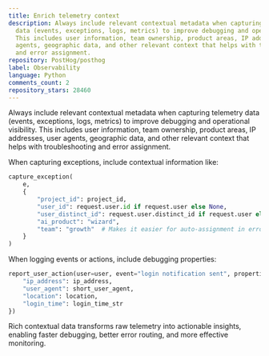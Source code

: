 ```yaml
---
title: Enrich telemetry context
description: Always include relevant contextual metadata when capturing telemetry
  data (events, exceptions, logs, metrics) to improve debugging and operational visibility.
  This includes user information, team ownership, product areas, IP addresses, user
  agents, geographic data, and other relevant context that helps with troubleshooting
  and error assignment.
repository: PostHog/posthog
label: Observability
language: Python
comments_count: 2
repository_stars: 28460
---
```


Always include relevant contextual metadata when capturing telemetry data (events, exceptions, logs, metrics) to improve debugging and operational visibility. This includes user information, team ownership, product areas, IP addresses, user agents, geographic data, and other relevant context that helps with troubleshooting and error assignment.

When capturing exceptions, include contextual information like:
```python
capture_exception(
    e,
    {
        "project_id": project_id,
        "user_id": request.user.id if request.user else None,
        "user_distinct_id": request.user.distinct_id if request.user else None,
        "ai_product": "wizard",
        "team": "growth"  # Makes it easier for auto-assignment in error tracker
    }
)
```

When logging events or actions, include debugging properties:
```python
report_user_action(user=user, event="login notification sent", properties={
    "ip_address": ip_address,
    "user_agent": short_user_agent,
    "location": location,
    "login_time": login_time_str
})
```

Rich contextual data transforms raw telemetry into actionable insights, enabling faster debugging, better error routing, and more effective monitoring.